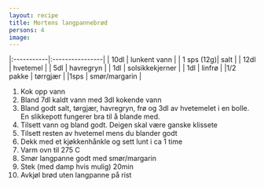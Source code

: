 ```yaml
---
layout: recipe
title: Mortens langpannebrød
persons: 4
image: 
---
```


<!-- Zutaten -->

|:-----------|:----------------|
| 10dl       | lunkent vann    |
| 1 sps (12g)| salt            |
| 12dl       | hvetemel        |
| 5dl        | havregryn       |
| 1dl        | solsikkekjerner |
| 1dl        | linfrø          |
|1/2 pakke   | tørrgjær        |
|1sps        | smør/margarin   |

<!-- ad -->

<!-- Zubereitung -->

1. Kok opp vann
2. Bland 7dl kaldt vann med 3dl kokende vann
3. Bland godt salt, tørgjær, havregryn, frø og 3dl av hvetemelet i en bolle. En slikkepott fungerer bra til å blande med.
4. Tilsett vann og bland godt. Deigen skal være ganske klissete
5. Tilsett resten av hvetemel mens du blander godt
6. Dekk med et kjøkkenhånkle og sett lunt i ca 1 time
7. Varm ovn til 275 C
8. Smør langpanne godt med smør/margarin
9. Stek (med damp hvis mulig) 20min
10. Avkjøl brød uten langpanne på rist
